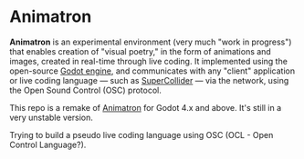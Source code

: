 # Animatron

**Animatron** is an experimental environment (very much "work in
progress") that enables creation of "visual poetry," in the form of
animations and images, created in real-time through live coding.  It
implemented using the open-source [Godot
engine](https://godotengine.org/), and communicates with any "client"
application or live coding language &mdash; such as
[SuperCollider](https://supercollider.github.io/) &mdash; via the
network, using the Open Sound Control (OSC) protocol.

This repo is a remake of [Animatron](https://github.com/loopier/animatron-godot3) for Godot 4.x and above. It's still in a very unstable version.

Trying to build a pseudo live coding language using OSC (OCL - Open Control Language?).
